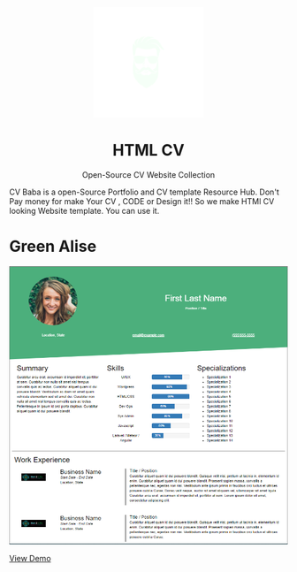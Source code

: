 <p align="center">
  <img width="200" src="./favicon.png" alt="Hellow World">
  
  <h1 align="center">HTML CV</h1>
  <p align="center"> Open-Source CV Website Collection </p>
</p> 

CV Baba is a open-Source Portfolio and CV template Resource Hub. Don't Pay money for make Your CV , CODE or Design  it!! So we make HTMl CV looking Website template. You can use it. 


# Green Alise

![](./green%20alise/greenalise.PNG)

[View Demo]()

